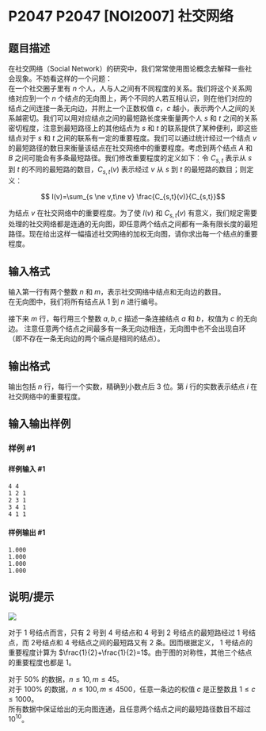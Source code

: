 # P2047 P2047 [NOI2007] 社交网络

## 题目描述

在社交网络（Social Network）的研究中，我们常常使用图论概念去解释一些社会现象。不妨看这样的一个问题：  
在一个社交圈子里有 $n$ 个人，人与人之间有不同程度的关系。我们将这个关系网络对应到一个 $n$ 个结点的无向图上，两个不同的人若互相认识，则在他们对应的结点之间连接一条无向边，并附上一个正数权值 $c$，$c$ 越小，表示两个人之间的关系越密切。我们可以用对应结点之间的最短路长度来衡量两个人 $s$ 和 $t$ 之间的关系密切程度，注意到最短路径上的其他结点为 $s$ 和 $t$ 的联系提供了某种便利，即这些结点对于 $s$ 和 $t$ 之间的联系有一定的重要程度。我们可以通过统计经过一个结点 $v$ 的最短路径的数目来衡量该结点在社交网络中的重要程度。考虑到两个结点 $A$ 和 $B$ 之间可能会有多条最短路径。我们修改重要程度的定义如下：令 $C_{s,t}$ 表示从 $s$ 到 $t$ 的不同的最短路的数目，$C_{s,t}(v)$ 表示经过 $v$ 从 $s$ 到 $t$ 的最短路的数目；则定义：

$$ I(v)=\sum_{s \ne v,t\ne v} \frac{C_{s,t}(v)}{C_{s,t}}$$

为结点 $v$ 在社交网络中的重要程度。为了使 $I(v)$ 和 $C_{s,t}(v)$ 有意义，我们规定需要处理的社交网络都是连通的无向图，即任意两个结点之间都有一条有限长度的最短路径。现在给出这样一幅描述社交网络的加权无向图，请你求出每一个结点的重要程度。

## 输入格式

输入第一行有两个整数 $n$ 和 $m$，表示社交网络中结点和无向边的数目。    
在无向图中，我们将所有结点从 $1$ 到 $n$ 进行编号。

接下来 $m$ 行，每行用三个整数 $a,b,c$ 描述一条连接结点 $a$ 和 $b$，权值为 $c$ 的无向边。
注意任意两个结点之间最多有一条无向边相连，无向图中也不会出现自环（即不存在一条无向边的两个端点是相同的结点）。

## 输出格式

输出包括 $n$ 行，每行一个实数，精确到小数点后 $3$ 位。第 $i$ 行的实数表示结点 $i$ 在社交网络中的重要程度。

## 输入输出样例

### 样例 #1

#### 样例输入 #1

```
4 4
1 2 1
2 3 1
3 4 1
4 1 1
```

#### 样例输出 #1

```
1.000
1.000
1.000
1.000
```

## 说明/提示

![](https://cdn.luogu.com.cn/upload/pic/1136.png) 

对于 $1$ 号结点而言，只有 $2$ 号到 $4$ 号结点和 $4$ 号到 $2$ 号结点的最短路经过 $1$ 号结点，而 $2$号结点和 $4$ 号结点之间的最短路又有 $2$ 条。因而根据定义， $1$ 号结点的重要程度计算为 $\frac{1}{2}+\frac{1}{2}=1$。由于图的对称性，其他三个结点的重要程度也都是 $1$。

对于 $50\%$ 的数据，$n \le 10,m \le 45$。     
对于 $100\%$ 的数据，$n \le 100,m \le 4500$，任意一条边的权值 $c$ 是正整数且 $1 \leqslant c \leqslant 1000$。    
所有数据中保证给出的无向图连通，且任意两个结点之间的最短路径数目不超过 $10^{10}$。
